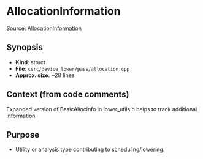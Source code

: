 # AllocationInformation

Source: [AllocationInformation](../../../csrc/device_lower/pass/allocation.cpp#L1073)

## Synopsis
- **Kind**: struct
- **File**: `csrc/device_lower/pass/allocation.cpp`
- **Approx. size**: ~28 lines

## Context (from code comments)
Expanded version of BasicAllocInfo in lower_utils.h helps to track
additional information

## Purpose
- Utility or analysis type contributing to scheduling/lowering.
